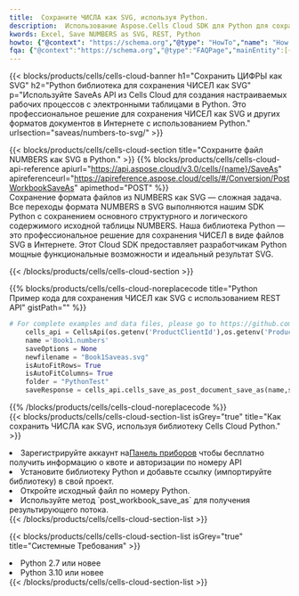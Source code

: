 ```yaml
---
title:  Сохраните ЧИСЛА как SVG, используя Python.
description:  Использование Aspose.Cells Cloud SDK для Python для сохранения файла формата NUMBERS как файла формата SVG.
kwords: Excel, Save NUMBERS as SVG, REST, Python
howto: {"@context": "https://schema.org","@type": "HowTo","name": "How to save NUMBERS as SVG using the Cells Cloud Python library.","description": "How to save NUMBERS as SVG using the Cells Cloud Python library.","image": {"@type": "ImageObject"},"url": "/python/saveas/numbers-to-svg/","step": [{ "@type": "HowToStep","name": "How to save NUMBERS as SVG using the Cells Cloud Python library. step 1", "image": {"@type": "ImageObject",},"url": "/python/saveas/numbers-to-svg/","text": "Register an account at <a href='https://dashboard.aspose.cloud/'>Dashboard</a> to get free API quota & authorization details",},{ "@type": "HowToStep","name": "How to save NUMBERS as SVG using the Cells Cloud Python library. step 1", "image": {"@type": "ImageObject",},"url": "/python/saveas/numbers-to-svg/","text": "Install Python library and add the reference (import the library) to your project.",},{ "@type": "HowToStep","name": "How to save NUMBERS as SVG using the Cells Cloud Python library. step 1", "image": {"@type": "ImageObject",},"url": "/python/saveas/numbers-to-svg/","text": "Open the source file in Python.",},{ "@type": "HowToStep","name": "How to save NUMBERS as SVG using the Cells Cloud Python library. step 1", "image": {"@type": "ImageObject",},"url": "/python/saveas/numbers-to-svg/","text": "Use the `post_workbook_save_as` method to retrieve the resulting stream.",}, ],"supply": {"@type": "HowToSupply","name": "document"},"tool": [{"@type": "HowToTool","name": "PyCharm, Visual Studio Code, Sublime, Eclipse"},{"@type": "HowToTool","name": "Aspose Cells"}],"totalTime": "PT6M"}
fqa: {"@context":"https://schema.org","@type":"FAQPage","mainEntity":[{"@type":"Question","name":"Why save file as other formats file in C# using REST API?","acceptedAnswer":{"@type":"Answer","text":"Documents are encoded in many ways, and some files may be incompatible with the software you use. To open and read such files, just save them as appropriate file formats.<br/><ol><li>Install .NET SDK and add the reference (import the library) to your project.</li><li>Open the source file in C# using REST API.</li><li>Call the PostWorkbookSaveAsRequest() method, passing an output filename with required extension.</li><li>Get the result of save as a separate file.</li></ol>"}},{"@type":"Question","name":"What file formats can I save as with your C# library?","acceptedAnswer":{"@type":"Answer","text":"We support a variety of file formats for conversion using .NET library, including XLSX, Excel, xls , PDF, CSV, HTML, Markdown, XML, PNG, JPG, TIFF, Json, TXT and many more."}},{"@type":"Question","name":"What is the maximum allowed file size for conversion using this .NET library?","acceptedAnswer":{"@type":"Answer","text":"There are no file size limits for format conversions using .NET library."}}]}
---
```

{{< blocks/products/cells/cells-cloud-banner h1="Сохранить ЦИФРЫ как SVG" h2="Python библиотека для сохранения ЧИСЕЛ как SVG" p="Используйте SaveAs API из Cells Cloud для создания настраиваемых рабочих процессов с электронными таблицами в Python. Это профессиональное решение для сохранения ЧИСЕЛ как SVG и других форматов документов в Интернете с использованием Python." urlsection="saveas/numbers-to-svg/" >}}

{{< blocks/products/cells/cells-cloud-section title="Сохраните файл NUMBERS как SVG в Python." >}}
{{% blocks/products/cells/cells-cloud-api-reference apiurl="https://api.aspose.cloud/v3.0/cells/{name}/SaveAs" apireferenceurl="https://apireference.aspose.cloud/cells/#/Conversion/PostWorkbookSaveAs" apimethod="POST" %}}
<br/>
Сохранение формата файлов из NUMBERS как SVG — сложная задача. Все переходы формата NUMBERS в SVG выполняются нашим SDK Python с сохранением основного структурного и логического содержимого исходной таблицы NUMBERS. Наша библиотека Python — это профессиональное решение для сохранения ЧИСЕЛ в виде файлов SVG в Интернете. Этот Cloud SDK предоставляет разработчикам Python мощные функциональные возможности и идеальный результат SVG.

{{< /blocks/products/cells/cells-cloud-section >}}

{{% blocks/products/cells/cells-cloud-noreplacecode title="Python Пример кода для сохранения ЧИСЕЛ как SVG с использованием REST API" gistPath="" %}}
  
```python
# For complete examples and data files, please go to https://github.com/aspose-cells-cloud/aspose-cells-cloud-python/
    cells_api = CellsApi(os.getenv('ProductClientId'),os.getenv('ProductClientSecret'))
    name ='Book1.numbers'    
    saveOptions = None
    newfilename = "Book1Saveas.svg"
    isAutoFitRows= True
    isAutoFitColumns= True
    folder = "PythonTest"
    saveResponse = cells_api.cells_save_as_post_document_save_as(name,save_options=saveOptions, newfilename=(folder +'/' + newfilename),folder=folder)
```
  
{{% /blocks/products/cells/cells-cloud-noreplacecode %}}
<br/>
{{< blocks/products/cells/cells-cloud-section-list isGrey="true" title="Как сохранить ЧИСЛА как SVG, используя библиотеку Cells Cloud Python." >}}
<li> Зарегистрируйте аккаунт на<a href="https://dashboard.aspose.cloud/">Панель приборов</a> чтобы бесплатно получить информацию о квоте и авторизации по номеру API</li>
<li>Установите библиотеку Python и добавьте ссылку (импортируйте библиотеку) в свой проект.</li>
<li>Откройте исходный файл по номеру Python.</li>
<li>Используйте метод `post_workbook_save_as` для получения результирующего потока.</li>
{{< /blocks/products/cells/cells-cloud-section-list >}}

{{< blocks/products/cells/cells-cloud-section-list isGrey="true" title="Системные Требования" >}}
<li>Python 2.7 или новее</li>
<li>Python 3.10 или новее</li>
{{< /blocks/products/cells/cells-cloud-section-list >}}
